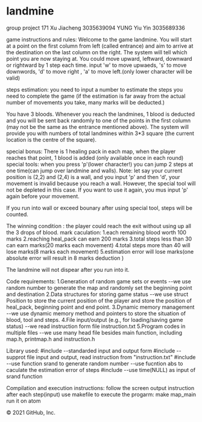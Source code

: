 # landmine
group project 171
Xu Jiacheng 3035639094
YUNG Yiu Yin 3035689336


game instructions and rules:
Welcome to the game landmine.
You will start at a point on the first column from left (called entrance) and aim to arrive at the destination on the last column on the right.
The system will tell which point you are now staying at. You could move upward, leftward, downward or rightward by 1 step each time.
input 'w' to move upwaeds, 's' to move downwords, 'd' to move right , 'a' to move left.(only lower character will be valid)

steps estimation: you need to input a number to estimate the steps you need to complete the game (if the estimation is far away from the actual number of movements you take, many marks will be deducted.)

You have 3 bloods. Whenever you reach the landmines, 1 blood is deducted and you will be sent back randomly to one of the points in the first column (may not be the same as the entrance mentioned above).
The system will provide you with numbers of total landmines within 3*3 square (the current location is the centre of the square).

special bonus: There is 1 healing pack in each map, when the player reaches that point, 1 blood is added (only available once in each round)
special tools: when you press 'p'(lower character!) you can jump 2 steps at one time(can jump over landmine and walls). 
               Note: let say your current position is (2,2) and (2,4) is a wall, and you input 'p' and then 'd', your movement is invalid because you reach a wall. However, the                  special tool will not be depleted in this case. If you want to use it again, you mus input 'p' again before your movement.  

If you run into wall or exceed bounary after using special tool, steps will be counted.
                
The winning condition : the player could reach the exit without using up all the 3 drops of blood. 
mark caculation: 1.each remaining blood worth 100 marks
                 2.reaching heal_pack can earn 200 marks
                 3.total steps less than 30 can earn marks(20 marks each movement)
                 4.total steps more than 40 will lose marks(8 marks each movement)
                 5.estimation error will lose marks(one absolute error will result in 8 marks deduction )

The landmine will not dispear after you run into it.



Code requirements:
1.Generation of random game sets or events
--we use random number to generate the map and randomly set the beginning point and destination
2.Data structures for storing game status
--we use struct Position to store the current position of the player and store the position of heal_pack, beginning point and end point.
3.Dynamic memory management
--we use dynamic memory method and pointers to store the situation of blood, tool and steps.
4.File input/output (e.g., for loading/saving game status)
--we read instruction form file instruction.txt
5.Program codes in multiple files
--we use many head file besides main function, including map.h, printmap.h and instruction.h




Library used:
#include<iostream>    --standarded input and output form
#include<fstream>     --supprot file input and output, read instruction from "instruction.txt"
#include<cstdlib>     --use function srand to generate random number
                      --use fucntion abs to caculate the estimation error of steps
#include<ctime>       --use time(NULL) as input of srand function
  

Compilation and execution instructions:
follow the screen output instruction after each step(input)
use makefile to execute the progarm:
make map_main
run it on atom




© 2021 GitHub, Inc.
